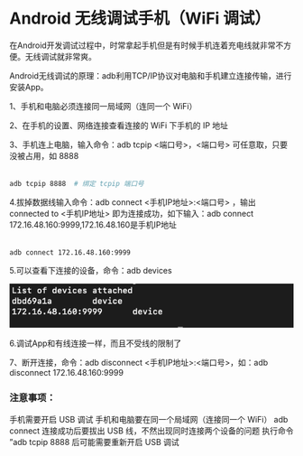 # Android 无线调试手机（WiFi 调试）

在Android开发调试过程中，时常拿起手机但是有时候手机连着充电线就非常不方便。无线调试就非常爽。

Android无线调试的原理：adb利用TCP/IP协议对电脑和手机建立连接传输，进行安装App。

1、手机和电脑必须连接同一局域网（连同一个 WiFi）

2、在手机的设置、网络连接查看连接的 WiFi 下手机的 IP 地址

3、手机连上电脑，输入命令：adb tcpip <端口号>，<端口号> 可任意取，只要没被占用，如 8888

```bash

adb tcpip 8888  # 绑定 tcpip 端口号

```


4.拔掉数据线输入命令：adb connect <手机IP地址>:<端口号> ，输出 connected to <手机IP地址> 即为连接成功，如下输入：adb connect 172.16.48.160:9999,172.16.48.160是手机IP地址

```bash

adb connect 172.16.48.160:9999

```


5.可以查看下连接的设备，命令：adb devices


![devices list](../source/3213213213215.jpg)


6.调试App和有线连接一样，而且不受线的限制了

7、断开连接，命令：adb disconnect <手机IP地址>:<端口号>，如：adb disconnect 172.16.48.160:9999


### 注意事项：


手机需要开启 USB 调试
手机和电脑要在同一个局域网（连接同一个 WiFi）
adb connect 连接成功后要拔出 USB 线，不然出现同时连接两个设备的问题
执行命令 ”adb tcpip 8888 后可能需要重新开启 USB 调试
